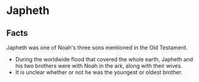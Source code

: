 # Japheth

## Facts

Japheth was one of Noah's three sons mentioned in the Old Testament.

* During the worldwide flood that covered the whole earth, Japheth and his two brothers were with Noah in the ark, along with their wives.
* It is unclear whether or not he was the youngest or oldest brother.